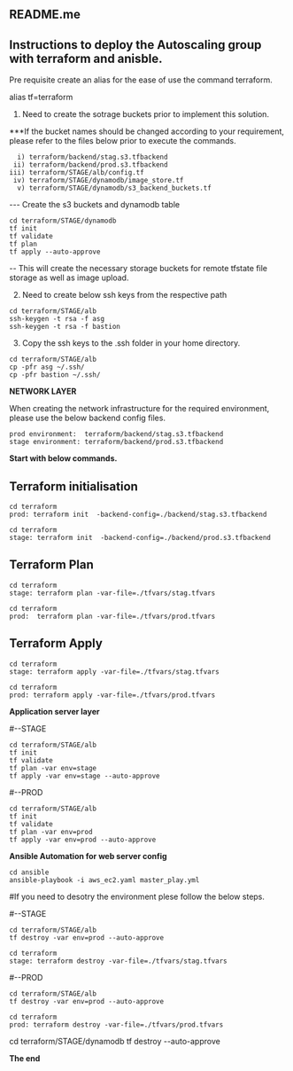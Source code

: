 ## README.me
## Instructions to deploy the Autoscaling group with terraform and anisble.

Pre requisite
create an alias for the ease of use the command terraform.

alias tf=terraform

1) Need to create the sotrage buckets prior to implement this solution.

***If the bucket names should be changed according to your requirement, please refer to the files below prior to execute the commands.
```
  i) terraform/backend/stag.s3.tfbackend
 ii) terraform/backend/prod.s3.tfbackend
iii) terraform/STAGE/alb/config.tf
 iv) terraform/STAGE/dynamodb/image_store.tf
  v) terraform/STAGE/dynamodb/s3_backend_buckets.tf
```

--- Create the s3 buckets and dynamodb table

```
cd terraform/STAGE/dynamodb
tf init
tf validate
tf plan
tf apply --auto-approve
```

-- This will create the necessary storage buckets for remote tfstate file storage as well as image upload.


2) Need to create below ssh keys from the respective path

```
cd terraform/STAGE/alb
ssh-keygen -t rsa -f asg
ssh-keygen -t rsa -f bastion
```

3) Copy the ssh keys to the .ssh folder in your home directory.

```
cd terraform/STAGE/alb
cp -pfr asg ~/.ssh/
cp -pfr bastion ~/.ssh/
```

<strong>NETWORK LAYER</strong>

When creating the network infrastructure for the required environment, please use the below backend config files.

```
prod environment:  terraform/backend/stag.s3.tfbackend
stage environment: terraform/backend/prod.s3.tfbackend
```

<strong>Start with below commands.</strong>

Terraform initialisation
-------------------------
```
cd terraform
prod: terraform init  -backend-config=./backend/stag.s3.tfbackend
```
```
cd terraform
stage: terraform init  -backend-config=./backend/prod.s3.tfbackend
```
Terraform Plan
-------------------------
```
cd terraform
stage: terraform plan -var-file=./tfvars/stag.tfvars
```
```
cd terraform
prod:  terraform plan -var-file=./tfvars/prod.tfvars
```
Terraform Apply
--------------------------
```
cd terraform
stage: terraform apply -var-file=./tfvars/stag.tfvars
```
```
cd terraform
prod: terraform apply -var-file=./tfvars/prod.tfvars
```

<strong>Application server layer </strong>

</strong>#--STAGE</strong>
```
cd terraform/STAGE/alb
tf init
tf validate
tf plan -var env=stage
tf apply -var env=stage --auto-approve
```
</strong>#--PROD</strong>
```
cd terraform/STAGE/alb
tf init
tf validate
tf plan -var env=prod
tf apply -var env=prod --auto-approve
```

<strong> Ansible Automation for web server config </strong>

```
cd ansible
ansible-playbook -i aws_ec2.yaml master_play.yml
```

#If you need to desotry the environment plese follow the below steps.

</strong>#--STAGE</strong>
```
cd terraform/STAGE/alb
tf destroy -var env=prod --auto-approve
```
```
cd terraform
stage: terraform destroy -var-file=./tfvars/stag.tfvars
```
</strong>#--PROD</strong>
```
cd terraform/STAGE/alb
tf destroy -var env=prod --auto-approve
```
```
cd terraform
prod: terraform destroy -var-file=./tfvars/prod.tfvars
```
cd terraform/STAGE/dynamodb
tf destroy --auto-approve

**The end**


